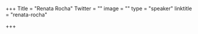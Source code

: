 +++
Title = "Renata Rocha"
Twitter = ""
image = ""
type = "speaker"
linktitle = "renata-rocha"

+++


